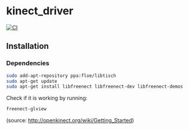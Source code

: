 # kinect_driver

[![CI](https://github.com/tue-robotics/kinect_driver/workflows/CI/badge.svg)](https://github.com/tue-robotics/kinect_driver/actions)

## Installation

### Dependencies

```bash
sudo add-apt-repository ppa:floe/libtisch
sudo apt-get update
sudo apt-get install libfreenect libfreenect-dev libfreenect-demos
```

Check if it is working by running:

```bash
freenect-glview
```

(source: <http://openkinect.org/wiki/Getting_Started>)
